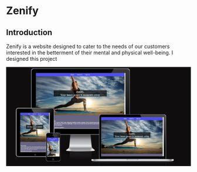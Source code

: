 # Zenify

## Introduction
Zenify is a website designed to cater to the needs of our customers interested in the betterment of their mental and physical well-being. I designed this project 

![Zenfiy](/assets/documentation/amiresponsive.png)